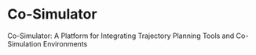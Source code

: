 # Co-Simulator
Co-Simulator: A Platform for Integrating Trajectory Planning Tools and Co-Simulation Environments
